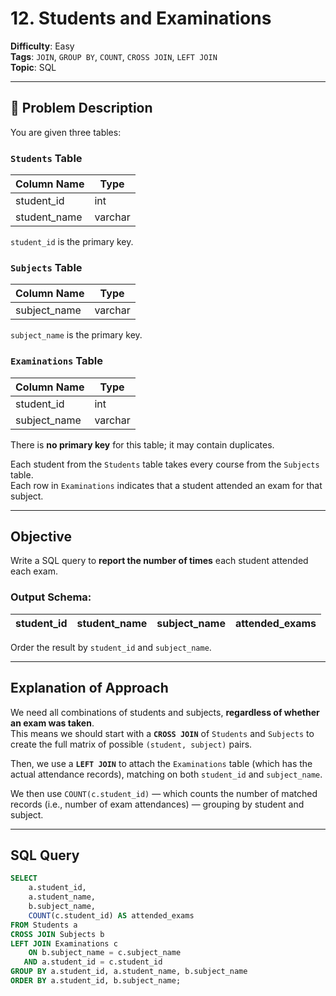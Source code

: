 # 12. Students and Examinations

**Difficulty**: Easy  
**Tags**: `JOIN`, `GROUP BY`, `COUNT`, `CROSS JOIN`, `LEFT JOIN`  
**Topic**: SQL  

---

## 🧾 Problem Description

You are given three tables:

### `Students` Table
| Column Name   | Type    |
|---------------|---------|
| student_id    | int     |
| student_name  | varchar |

`student_id` is the primary key.

### `Subjects` Table
| Column Name   | Type    |
|---------------|---------|
| subject_name  | varchar |

`subject_name` is the primary key.

### `Examinations` Table
| Column Name   | Type    |
|---------------|---------|
| student_id    | int     |
| subject_name  | varchar |

There is **no primary key** for this table; it may contain duplicates.

Each student from the `Students` table takes every course from the `Subjects` table.  
Each row in `Examinations` indicates that a student attended an exam for that subject.

---

## Objective

Write a SQL query to **report the number of times** each student attended each exam.

### Output Schema:
| student_id | student_name | subject_name | attended_exams |
|------------|--------------|--------------|----------------|

Order the result by `student_id` and `subject_name`.

---

## Explanation of Approach

We need all combinations of students and subjects, **regardless of whether an exam was taken**.  
This means we should start with a **`CROSS JOIN`** of `Students` and `Subjects` to create the full matrix of possible `(student, subject)` pairs.

Then, we use a **`LEFT JOIN`** to attach the `Examinations` table (which has the actual attendance records), matching on both `student_id` and `subject_name`.

We then use `COUNT(c.student_id)` — which counts the number of matched records (i.e., number of exam attendances) — grouping by student and subject.

---

## SQL Query

```sql
SELECT 
    a.student_id,
    a.student_name,
    b.subject_name,
    COUNT(c.student_id) AS attended_exams
FROM Students a 
CROSS JOIN Subjects b
LEFT JOIN Examinations c 
    ON b.subject_name = c.subject_name 
   AND a.student_id = c.student_id
GROUP BY a.student_id, a.student_name, b.subject_name
ORDER BY a.student_id, b.subject_name;
